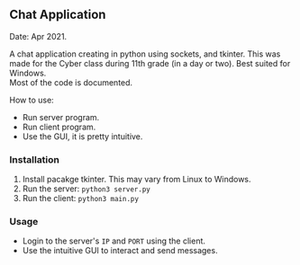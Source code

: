 ## Chat Application

Date: Apr 2021.  

A chat application creating in python using sockets, and tkinter.
This was made for the Cyber class during 11th grade (in a day or two). Best suited for Windows.  
Most of the code is documented.  

How to use:
- Run server program.
- Run client program.
- Use the GUI, it is pretty intuitive.

### Installation

1. Install pacakge tkinter. This may vary from Linux to Windows.
2. Run the server: ```python3 server.py```
3. Run the client: ```python3 main.py```

### Usage
- Login to the server's `IP` and `PORT` using the client.
- Use the intuitive GUI to interact and send messages. 
